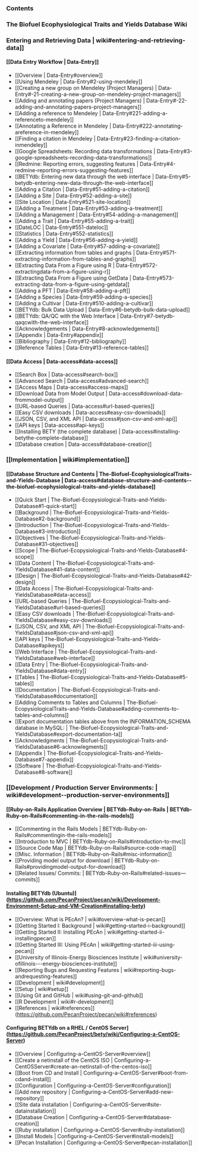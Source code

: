 ### Contents


### The Biofuel Ecophysiological Traits and Yields Database Wiki


### Entering and Retrieving Data | wiki#entering-and-retrieving-data]]


#### [[Data Entry Workflow | Data-Entry]]

* [[Overview | Data-Entry#overview]]
* [[Using Mendeley | Data-Entry#2-using-mendeley]]
* [[Creating a new group on Mendeley (Project Managers) | Data-Entry#-21-creating-a-new-group-on-mendeley-project-managers]]
* [[Adding and annotating papers (Project Managers) | Data-Entry#-22-adding-and-annotating-papers-project-managers]]
* [[Adding a reference to Mendeley | Data-Entry#221-adding-a-referenceto-mendeley]]
* [[Annotating a Reference in Mendeley | Data-Entry#222-annotating-areference-in-mendeley]]
* [[Finding a citation in Mendeley | Data-Entry#23-finding-a-citation-inmendeley]]
* [[Google Spreadsheets: Recording data transformations | Data-Entry#3-google-spreadsheets-recording-data-transformations]]
* [[Redmine: Reporting errors, suggesting features | Data-Entry#4-redmine-reporting-errors-suggesting-features]]
* [[BETYdb: Entering new data through the web interface | Data-Entry#5-betydb-entering-new-data-through-the-web-interface]]
* [[Adding a Citation | Data-Entry#51-adding-a-citation]]
* [[Adding a Site | Data-Entry#52-adding-a-site]]
* [[Site Location | Data-Entry#521-site-location]]
* [[Adding a Treatment | Data-Entry#53-adding-a-treatment]]
* [[Adding a Management | Data-Entry#54-adding-a-management]]
* [[Adding a Trait | Data-Entry#55-adding-a-trait]]
* [[DateLOC | Data-Entry#551-dateloc]]
* [[Statistics | Data-Entry#552-statistics]]
* [[Adding a Yield | Data-Entry#56-adding-a-yield]]
* [[Adding a Covariate | Data-Entry#57-adding-a-covariate]]
* [[Extracting information from tables and graphs | Data-Entry#571-extracting-information-from-tables-and-graphs]]
* [[Extracting Data From a Figure using R | Data-Entry#572-extractingdata-from-a-figure-using-r]]
* [[Extracting Data From a Figure using GetData | Data-Entry#573-extracting-data-from-a-figure-using-getdata]]
* [[Adding a PFT | Data-Entry#58-adding-a-pft]]
* [[Adding a Species | Data-Entry#59-adding-a-species]]
* [[Adding a Cultivar | Data-Entry#510-adding-a-cultivar]]
* [[BETYdb: Bulk Data Upload | Data-Entry#6-betydb-bulk-data-upload]]
* [[BETYdb: QA/QC with the Web Interface | Data-Entry#7-betydb-qaqcwith-the-web-interface]]
* [[Acknowledgements | Data-Entry#8-acknowledgements]]
* [[Appendix | Data-Entry#appendix]]
* [[Bibliography | Data-Entry#12-bibliography]]
* [[Reference Tables | Data-Entry#13-reference-tables]]



#### [[Data Access | Data-access#data-access]]

* [[Search Box | Data-access#search-box]]
* [[Advanced Search | Data-access#advanced-search]]
* [[Access Maps | Data-access#access-maps]]
* [[Download Data from Model Output | Data-access#download-data-frommodel-output]]
* [[URL-based Queries | Data-access#url-based-queries]]
* [[Easy CSV downloads | Data-access#easy-csv-downloads]]
* [[JSON, CSV, and XML API | Data-access#json-csv-and-xml-api]]
* [[API keys | Data-access#api-keys]]
* [[Installing BETY (the complete database) | Data-access#installing-betythe-complete-database]]
* [[Database creation | Data-access#database-creation]]



### [[Implementation | wiki#implementation]]



#### [[Database Structure and Contents | The-Biofuel-EcophysiologicalTraits-and-Yields-Database | Data-access#database-structure-and-contents--the-biofuel-ecophysiological-traits-and-yields-database]] 
 * [[Quick Start | The-Biofuel-Ecopysiological-Traits-and-Yields-Database#1-quick-start]]
* [[Background | The-Biofuel-Ecopysiological-Traits-and-Yields-Database#2-background]]
* [[Introduction | The-Biofuel-Ecopysiological-Traits-and-Yields-Database#3-introduction]]
* [[Objectives | The-Biofuel-Ecopysiological-Traits-and-Yields-Database#31-objectives]]
* [[Scope | The-Biofuel-Ecopysiological-Traits-and-Yields-Database#4-scope]]
* [[Data Content | The-Biofuel-Ecopysiological-Traits-and-YieldsDatabase#41-data-content]]
* [[Design | The-Biofuel-Ecopysiological-Traits-and-Yields-Database#42-design]]
* [[Data Access | The-Biofuel-Ecopysiological-Traits-and-YieldsDatabase#data-access]]
* [[URL-based Queries | The-Biofuel-Ecopysiological-Traits-and-YieldsDatabase#url-based-queries]]
* [[Easy CSV downloads | The-Biofuel-Ecopysiological-Traits-and-YieldsDatabase#easy-csv-downloads]]
* [[JSON, CSV, and XML API | The-Biofuel-Ecopysiological-Traits-and-YieldsDatabase#json-csv-and-xml-api]]
* [[API keys | The-Biofuel-Ecopysiological-Traits-and-Yields-Database#apikeys]]
* [[Web Interface | The-Biofuel-Ecopysiological-Traits-and-YieldsDatabase#web-interface]]
* [[Data Entry | The-Biofuel-Ecopysiological-Traits-and-YieldsDatabase#data-entry]]
* [[Tables | The-Biofuel-Ecopysiological-Traits-and-Yields-Database#5-tables]]
* [[Documentation | The-Biofuel-Ecopysiological-Traits-and-YieldsDatabase#documentation]]
* [[Adding Comments to Tables and Columns | The-Biofuel-EcopysiologicalTraits-and-Yields-Database#adding-comments-to-tables-and-columns]]
* [[Export documentation tables above from the INFORMATION_SCHEMA database in MySQL: | The-Biofuel-Ecopysiological-Traits-and-YieldsDatabase#export-documentation-ta]]
* [[Acknowledgments | The-Biofuel-Ecopysiological-Traits-and-YieldsDatabase#6-acknowlegments]]
* [[Appendix | The-Biofuel-Ecopysiological-Traits-and-Yields-Database#7-appendix]]
* [[Software | The-Biofuel-Ecopysiological-Traits-and-Yields-Database#8-software]]

### [[Development / Production Server Environments: | wiki#development--production-server-environments]]



#### [[Ruby-on-Rails Application Overview | BETYdb-Ruby-on-Rails | BETYdb-Ruby-on-Rails#commenting-in-the-rails-models]]
* [[Commenting in the Rails Models | BETYdb-Ruby-on-Rails#commentingin-the-rails-models]]
* [[Introduction to MVC | BETYdb-Ruby-on-Rails#introduction-to-mvc]]
* [[Source Code Map | BETYdb-Ruby-on-Rails#source-code-map]]
* [[Misc. Information | BETYdb-Ruby-on-Rails#misc-information]]
* [[Providing model output for download | BETYdb-Ruby-on-Rails#providingmodel-output-for-download]]
* [[Related Issues/ Commits: | BETYdb-Ruby-on-Rails#related-issues—commits]]

#### Installing BETYdb (Ubuntu)](https://github.com/PecanProject/pecan/wiki/Development-Environment-Setup-and-VM-Creation#installing-bety)
* [[Overview: What is PEcAn? | wiki#overview-what-is-pecan]]
* [[Getting Started I: Background | wiki#getting-started-i-background]]
* [[Getting Started II: Installing PEcAn | wiki#getting-started-ii-installingpecan]]
* [[Getting Started III: Using PEcAn | wiki#getting-started-iii-using-pecan]]
* [[University of Illinois-Energy Biosciences Institute | wiki#university-ofillinois---energy-biosciences-institute]]
* [[Reporting Bugs and Requesting Features | wiki#reporting-bugs-andrequesting-features]]
* [[Development | wiki#development]]
* [[Setup | wiki#setup]]
* [[Using Git and GitHub | wiki#using-git-and-github]]
* [[R Development | wiki#r-development]]
* [[References | wiki#references]]
(https://github.com/PecanProject/pecan/wiki#references)


#### Configuring BETYdb on a RHEL / CentOS Server](https://github.com/PecanProject/bety/wiki/Configuring-a-CentOS-Server)
* [[Overview | Configuring-a-CentOS-Server#overview]]
* [[Create a netinstall of the CentOS ISO | Configuring-a-CentOSServer#create-an-netinstall-of-the-centos-iso]]
* [[Boot from CD and Install | Configuring-a-CentOS-Server#boot-from-cdand-install]]
* [[Configuration | Configuring-a-CentOS-Server#configuration]]
* [[Add new repository | Configuring-a-CentOS-Server#add-new-repository]]
* [[Site data installation | Configuring-a-CentOS-Server#site-datainstallation]]
* [[Database Creation | Configuring-a-CentOS-Server#database-creation]]
* [[Ruby installation | Configuring-a-CentOS-Server#ruby-installation]]
* [[Install Models | Configuring-a-CentOS-Server#install-models]]
* [[Pecan Installation | Configuring-a-CentOS-Server#pecan-installation]]


